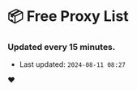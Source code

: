 # :package: Free Proxy List
### Updated every 15 minutes.

- Last updated: `2024-08-11 08:27`

:heart:

